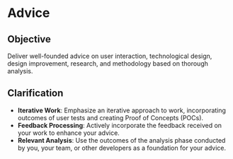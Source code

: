 # Advice

## Objective

Deliver well-founded advice on user interaction, technological design, design improvement, research, and methodology based on thorough analysis.

## Clarification

- **Iterative Work**: Emphasize an iterative approach to work, incorporating outcomes of user tests and creating Proof of Concepts (POCs).
- **Feedback Processing**: Actively incorporate the feedback received on your work to enhance your advice.
- **Relevant Analysis**: Use the outcomes of the analysis phase conducted by you, your team, or other developers as a foundation for your advice.
